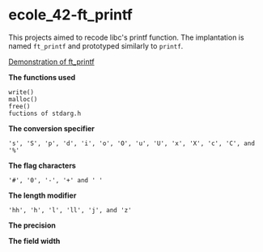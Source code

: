 # ecole_42-ft_printf

This projects aimed to recode libc's printf function. The implantation is named `ft_printf` and prototyped similarly to `printf`. 

[Demonstration of ft_printf](https://repl.it/@nexhirenpatel/ecole42-ftprintf)

**The functions used**

    write()
    malloc()
    free()
    fuctions of stdarg.h

**The conversion specifier**

    's', 'S', 'p', 'd', 'i', 'o', 'O', 'u', 'U', 'x', 'X', 'c', 'C', and '%'

**The flag characters**

    '#', '0', '-', '+' and ' '

**The length modifier**

    'hh', 'h', 'l', 'll', 'j', and 'z'

**The precision**

**The field width**
